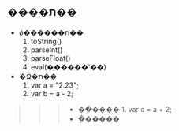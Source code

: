 ## ����ת�� ##
  * ǿ������ת��
    1. toString()
    1. parseInt()
    1. parseFloat()
    1. eval(�ַ�����ʽ��)
  * �Զ�ת��
    1. var a = "2.23";
    1. var b = a - 2;
> > > - ��ֵ����
    1. var c = a + 2;
> > > - �ַ�����